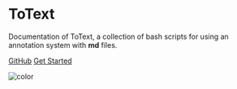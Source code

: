 # ToText

Documentation of ToText, a collection of bash scripts for using an annotation system with **md** files.

<!-- background image -->

<!--
![](https://sdo.gsfc.nasa.gov/assets/img/latest/latest_3072_0304.jpg)
 -->

[GitHub](https://github.com/christiang7/ToText)
[Get Started](README.md)

![color](#3f3f3f)
